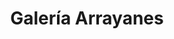 ---
title: "Galería Arrayanes"
url: /san-carlos-de-bariloche/galeria-arrayanes/
shop: Einkaufszentrum
---